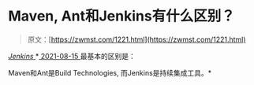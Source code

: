 <!--yml
category: 未分类
date: 0001-01-01 00:00:00
-->

# Maven, Ant和Jenkins有什么区别？

> 原文：[https://zwmst.com/1221.html](https://zwmst.com/1221.html)

   [ *Jenkins* ](https://zwmst.com/jenkins)*[ <time datetime="2021-08-15T10:46:53+08:00"> 2021-08-15 </time> ](https://zwmst.com/1221.html)  最基本的区别是：

Maven和Ant是Build Technologies, 而Jenkins是持续集成工具。*
